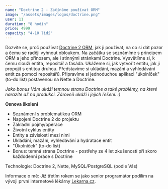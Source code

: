 ```yaml
---
name: "Doctrine 2 - Začínáme používat ORM"
image: "/assets/images/logos/doctrine.png"
user: 11
duration: "8 hodin"
price: 4999
capacity: "4-10 lidí"
---
```


Dozvíte se, proč používat <a href="http://www.doctrine-project.org/">Doctrine 2 ORM</a>, jak ji používat, na co si dát pozor a čemu se raději vyhnout obloukem. Na začátku se seznámíme s principem ORM a jeho přínosem, ale i stinnými stránkami Doctrine. Vysvětlíme si, k čemu slouží entita, repositář a fasáda. Ukážeme si, jak vytvořit entitu, jak ji propojit s entitou druhou. Představíme si ukládání, mazání a vyhledávání entit za pomoci repositářů. Připravíme si jednoduchou aplikaci "úkolníček" (to-do list) postavenou na Nette a Doctrine.

*Jako bonus Vám ukáži temnou stranu Doctrine a také problémy, na které narazíte až na produkci. Zároveň ukáži i jejich řešení. :)*

**Osnova školení**

- Seznámení s problematikou ORM
- Napojení Doctrine 2 do projektu
- Základní pojmy/operace
- Životní cyklus entity
- Entity a závislosti mezi nimi
- Ukládání, mazání, vyhledávání a hydratace entit
- "Úkolníček" (to-do list)
- Bonus: temná strana Doctrine - postřehy ze 4 let zkušeností při skoro každodenní práce s Doctrine

<p>Technologie: Doctrine 2, Nette, MySQL/PostgreSQL (podle Vás)</p>

<p>Informace o mě: Již třetím rokem se jako senior programátor podílím na vývoji první internetové lékárny <a href="https://www.lekarna.cz">Lekarna.cz</a>.</p>
